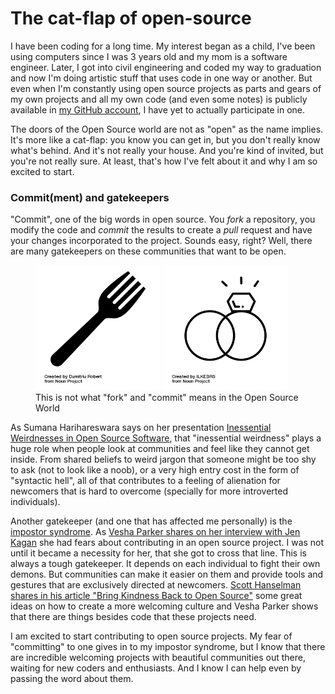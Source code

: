 # The cat-flap of open-source

I have been coding for a long time. My interest began as a child, I've been using computers since I was 3 years old and my mom is a software engineer. Later, I got into civil engineering and coded my way to graduation and now I'm doing artistic stuff that uses code in one way or another. But even when I'm constantly using open source projects as parts and gears of my own projects and all my own code (and even some notes) is publicly available in [my GitHub account](https://github.com/nicolaspe), I have yet to actually participate in one.

The doors of the Open Source world are not as "open" as the name implies. It's more like a cat-flap: you know you can get in, but you don't really know what's behind. And it's not really your house. And you're kind of invited, but you're not really sure. At least, that's how I've felt about it and why I am so excited to start.


### Commit(ment) and gatekeepers

"Commit", one of the big words in open source. You *fork* a repository, you modify the code and *commit* the results to create a *pull* request and have your changes incorporated to the project. Sounds easy, right? Well, there are many gatekeepers on these communities that want to be open.

<figure>
  <img src="osst_01_fork.png" width=200px alt="a fork"></img> <img src="osst_01_commit.png" width=200px alt="engagement rings"></img>
  <figcaption>This is not what "fork" and "commit" means in the Open Source World</figcaption>
</figure>


As Sumana Harihareswara says on her presentation [Inessential Weirdnesses in Open Source Software](https://www.harihareswara.net/sumana/2016/05/21/0), that "inessential weirdness" plays a huge role when people look at communities and feel like they cannot get inside. From shared beliefs to weird jargon that someone might be too shy to ask (not to look like a noob), or a very high entry cost in the form of "syntactic hell", all of that contributes to a feeling of alienation for newcomers that is hard to overcome (specially for more introverted individuals).

Another gatekeeper (and one that has affected me personally) is the [impostor syndrome](https://en.wikipedia.org/wiki/Impostor_syndrome). As [Vesha Parker shares on her interview with Jen Kagan](https://medium.com/@kenjagan/what-does-open-source-even-mean-6bd47befe696) she had fears about contributing in an open source project. I was not until it became a necessity for her, that she got to cross that line. This is always a tough gatekeeper. It depends on each individual to fight their own demons. But communities can make it easier on them and provide tools and gestures that are exclusively directed at newcomers. [Scott Hanselman shares in his article "Bring Kindness Back to Open Source"](https://www.hanselman.com/blog/BringKindnessBackToOpenSource.aspx) some great ideas on how to create a more welcoming culture and Vesha Parker shows that there are things besides code that these projects need.

I am excited to start contributing to open source projects. My fear of "committing" to one gives in to my impostor syndrome, but I know that there are incredible welcoming projects with beautiful communities out there, waiting for new coders and enthusiasts. And I know I can help even by passing the word about them.
